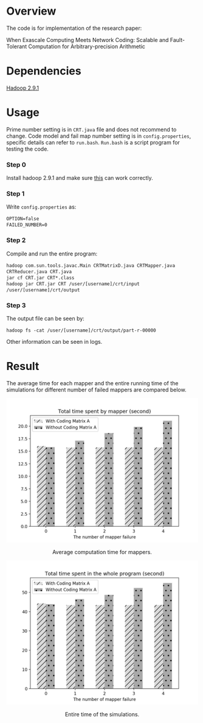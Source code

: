 # Overview

The code is for implementation of the research paper:

When Exascale Computing Meets Network Coding: Scalable and Fault-Tolerant Computation for Arbitrary-precision Arithmetic

# Dependencies

[Hadoop 2.9.1](http://hadoop.apache.org/docs/r2.9.1/index.html)

# Usage

Prime number setting is in `CRT.java` file and does not recommend to change.
Code model and fail map number setting is in `config.properties`, specific details can refer to `run.bash`.
`Run.bash` is a script program for testing the code.

### Step 0

Install hadoop 2.9.1 and make sure [this](https://hadoop.apache.org/docs/stable/hadoop-project-dist/hadoop-common/SingleCluster.html) can work correctly.

### Step 1

Write `config.properties` as:

    OPTION=false
    FAILED_NUMBER=0

### Step 2

Compile and run the entire program:

    hadoop com.sun.tools.javac.Main CRTMatrixD.java CRTMapper.java CRTReducer.java CRT.java
    jar cf CRT.jar CRT*.class
    hadoop jar CRT.jar CRT /user/[username]/crt/input /user/[username]/crt/output

### Step 3

The output file can be seen by:

    hadoop fs -cat /user/[username]/crt/output/part-r-00000

Other information can be seen in logs.

# Result

The average time for each mapper and the entire running time of the simulations for different number of failed mappers are compared below.

![Average computation time for mappers](Pic/img1.jpg)
<center>Average computation time for mappers.</center>

![Entire time of the simulations](Pic/img2.jpg)
<center>Entire time of the simulations.</center>
